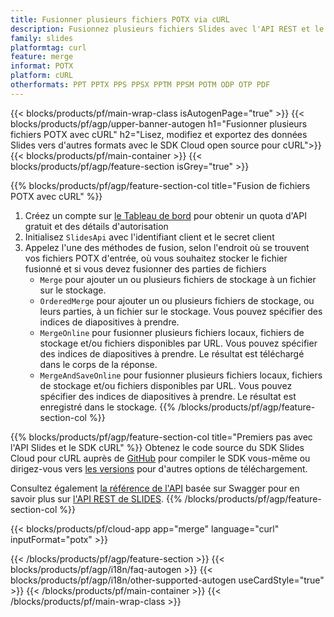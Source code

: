 ```yaml
---
title: Fusionner plusieurs fichiers POTX via cURL
description: Fusionnez plusieurs fichiers Slides avec l'API REST et le SDK Open Source cURL
family: slides
platformtag: curl
feature: merge
informat: POTX
platform: cURL
otherformats: PPT PPTX PPS PPSX PPTM PPSM POTM ODP OTP PDF
---
```


{{< blocks/products/pf/main-wrap-class isAutogenPage="true" >}}
{{< blocks/products/pf/agp/upper-banner-autogen h1="Fusionner plusieurs fichiers POTX avec cURL" h2="Lisez, modifiez et exportez des données Slides vers d'autres formats avec le SDK Cloud open source pour cURL">}}
{{< blocks/products/pf/main-container >}}
{{< blocks/products/pf/agp/feature-section isGrey="true" >}}

{{% blocks/products/pf/agp/feature-section-col title="Fusion de fichiers POTX avec cURL" %}}
1. Créez un compte sur <a href="https://dashboard.aspose.cloud/">le Tableau de bord</a> pour obtenir un quota d'API gratuit et des détails d'autorisation
1. Initialisez ```SlidesApi``` avec l'identifiant client et le secret client
1. Appelez l'une des méthodes de fusion, selon l'endroit où se trouvent vos fichiers POTX d'entrée, où vous souhaitez stocker le fichier fusionné et si vous devez fusionner des parties de fichiers
    - ```Merge``` pour ajouter un ou plusieurs fichiers de stockage à un fichier sur le stockage.
    - ```OrderedMerge``` pour ajouter un ou plusieurs fichiers de stockage, ou leurs parties, à un fichier sur le stockage. Vous pouvez spécifier des indices de diapositives à prendre.
    - ```MergeOnline``` pour fusionner plusieurs fichiers locaux, fichiers de stockage et/ou fichiers disponibles par URL. Vous pouvez spécifier des indices de diapositives à prendre. Le résultat est téléchargé dans le corps de la réponse.
    - ```MergeAndSaveOnline``` pour fusionner plusieurs fichiers locaux, fichiers de stockage et/ou fichiers disponibles par URL. Vous pouvez spécifier des indices de diapositives à prendre. Le résultat est enregistré dans le stockage.
{{% /blocks/products/pf/agp/feature-section-col %}}

{{% blocks/products/pf/agp/feature-section-col title="Premiers pas avec l'API Slides et le SDK cURL" %}}
Obtenez le code source du SDK Slides Cloud pour cURL auprès de [GitHub](https://github.com/aspose-slides-cloud/aspose-slides-cloud-curl) pour compiler le SDK vous-même ou dirigez-vous vers [les versions](https://releases.aspose.cloud/) pour d'autres options de téléchargement.

Consultez également [la référence de l'API](https://apireference.aspose.cloud/slides/) basée sur Swagger pour en savoir plus sur [l'API REST de SLIDES](https://products.aspose.cloud/slides/curl/).
{{% /blocks/products/pf/agp/feature-section-col %}}

{{< blocks/products/pf/cloud-app app="merge" language="curl" inputFormat="potx" >}}

{{< /blocks/products/pf/agp/feature-section >}}
{{< blocks/products/pf/agp/i18n/faq-autogen >}}
{{< blocks/products/pf/agp/i18n/other-supported-autogen useCardStyle="true" >}}
{{< /blocks/products/pf/main-container >}}
{{< /blocks/products/pf/main-wrap-class >}}